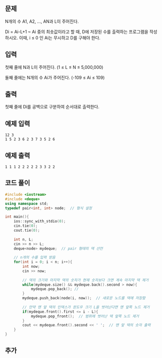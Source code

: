 ## 문제 
N개의 수 A1, A2, ..., AN과 L이 주어진다.

Di = Ai-L+1 ~ Ai 중의 최솟값이라고 할 때, D에 저장된 수를 출력하는 프로그램을 작성하시오. 이때, i ≤ 0 인 Ai는 무시하고 D를 구해야 한다.
## 입력
첫째 줄에 N과 L이 주어진다. (1 ≤ L ≤ N ≤ 5,000,000)

둘째 줄에는 N개의 수 Ai가 주어진다. (-109 ≤ Ai ≤ 109)
## 출력
첫째 줄에 Di를 공백으로 구분하여 순서대로 출력한다.
## 예제 입력 
```
12 3
1 5 2 3 6 2 3 7 3 5 2 6
```

## 예제 출력  
```
1 1 1 2 2 2 2 2 3 3 2 2
```
## 코드 풀이
```c++
#include <iostream>
#include <deque>
using namespace std;
typedef pair<int, int> node;  // 형식 설정

int main(){
    ios::sync_with_stdio(0);
    cin.tie(0);
    cout.tie(0);
    
    int n, L;
    cin >> n >> L;
    deque<node> mydeque;  // pair 형태의 덱 선언
    
    // n개의 수를 입력 받음
    for(int i = 0; i < n; i++){
        int now;
        cin >> now;
        
        // 덱의 크기와 마지막 덱의 숫자가 현재 숫자보다 크면 계속 마지막 덱 제거
        while(mydeque.size() && mydeque.back().second > now){
            mydeque.pop_back(); // 
        }
        mydeque.push_back(node(i, now));  // 새로운 노드를 덱에 저장함
        
        // 만약 맨 앞 덱의 인덱스가 윈도우 크기 L을 벗어난다면 맨 앞쪽 노드 제거
        if(mydeque.front().first <= i - L){  
            mydeque.pop_front();  // 범위에 벗어난 덱 앞쪽 노드 제거
        }
        cout << mydeque.front().second << ' ';  // 맨 앞 덱의 숫자 출력
    }
}
```
## 추가
